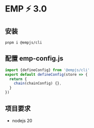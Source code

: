 # EMP ⚡ 3.0

## 安装 
```
pnpm i @empjs/cli
```

## 配置 emp-config.js 
```js
import {defineConfig} from '@empjs/cli'
export default defineConfig(store => {
  return {
    chain(chainConfig) {},
  }
})

```
## 项目要求 
+ nodejs 20